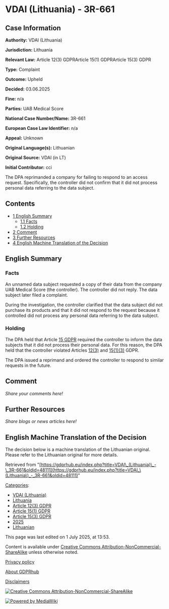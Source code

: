 # VDAI (Lithuania) - 3R-661

## Case Information

**Authority:** VDAI (Lithuania)

**Jurisdiction:** Lithuania

**Relevant Law:** Article 12(3) GDPRArticle 15(1) GDPRArticle 15(3) GDPR

**Type:** Complaint

**Outcome:** Upheld

**Decided:** 03.06.2025

**Fine:** n/a

**Parties:** UAB Medical Score

**National Case Number/Name:** 3R-661

**European Case Law Identifier:** n/a

**Appeal:** Unknown

**Original Language(s):** Lithuanian

**Original Source:** VDAI (in LT)

**Initial Contributor:** cci

The DPA reprimanded a company for failing to respond to an access request. Specifically, the controller did not confirm that it did not process personal data referring to the data subject.

## Contents

*   [1 English Summary](#English_Summary)
    *   [1.1 Facts](#Facts)
    *   [1.2 Holding](#Holding)
*   [2 Comment](#Comment)
*   [3 Further Resources](#Further_Resources)
*   [4 English Machine Translation of the Decision](#English_Machine_Translation_of_the_Decision)

## English Summary

### Facts

An unnamed data subject requested a copy of their data from the company UAB Medical Score (the controller). The controller did not reply. The data subject later filed a complaint.

During the investigation, the controller clarified that the data subject did not purchase its products and that it did not respond to the request because it controlled did not process any personal data referring to the data subject.

### Holding

The DPA held that Article [15 GDPR](/index.php?title=Article_15_GDPR "Article 15 GDPR") required the controller to inform the data subjects that it did not process their personal data. For this reason, the DPA held that the controller violated Articles [12(3)](/index.php?title=Article_12_GDPR "Article 12 GDPR") and [15(1)(3)](/index.php?title=Article_15_GDPR "Article 15 GDPR") GDPR.

The DPA issued a reprimand and ordered the controller to respond to similar requests in the future.

## Comment

_Share your comments here!_

## Further Resources

_Share blogs or news articles here!_

## English Machine Translation of the Decision

The decision below is a machine translation of the Lithuanian original. Please refer to the Lithuanian original for more details.

Retrieved from "[https://gdprhub.eu/index.php?title=VDAI\_(Lithuania)\_-\_3R-661&oldid=48111](https://gdprhub.eu/index.php?title=VDAI_\(Lithuania\)_-_3R-661&oldid=48111)"

[Categories](/index.php?title=Special:Categories "Special:Categories"):

*   [VDAI (Lithuania)](/index.php?title=Category:VDAI_\(Lithuania\) "Category:VDAI (Lithuania)")
*   [Lithuania](/index.php?title=Category:Lithuania "Category:Lithuania")
*   [Article 12(3) GDPR](/index.php?title=Category:Article_12\(3\)_GDPR "Category:Article 12(3) GDPR")
*   [Article 15(1) GDPR](/index.php?title=Category:Article_15\(1\)_GDPR "Category:Article 15(1) GDPR")
*   [Article 15(3) GDPR](/index.php?title=Category:Article_15\(3\)_GDPR "Category:Article 15(3) GDPR")
*   [2025](/index.php?title=Category:2025 "Category:2025")
*   [Lithuanian](/index.php?title=Category:Lithuanian "Category:Lithuanian")

This page was last edited on 1 July 2025, at 13:53.

Content is available under [Creative Commons Attribution-NonCommercial-ShareAlike](https://creativecommons.org/licenses/by-nc-sa/4.0/) unless otherwise noted.

[Privacy policy](/index.php?title=GDPRhub:Privacy_policy)

[About GDPRhub](/index.php?title=GDPRhub:About)

[Disclaimers](/index.php?title=GDPRhub:General_disclaimer)

[![Creative Commons Attribution-NonCommercial-ShareAlike](/resources/assets/licenses/cc-by-nc-sa.png)](https://creativecommons.org/licenses/by-nc-sa/4.0/)

[![Powered by MediaWiki](/resources/assets/poweredby_mediawiki_88x31.png)](https://www.mediawiki.org/)